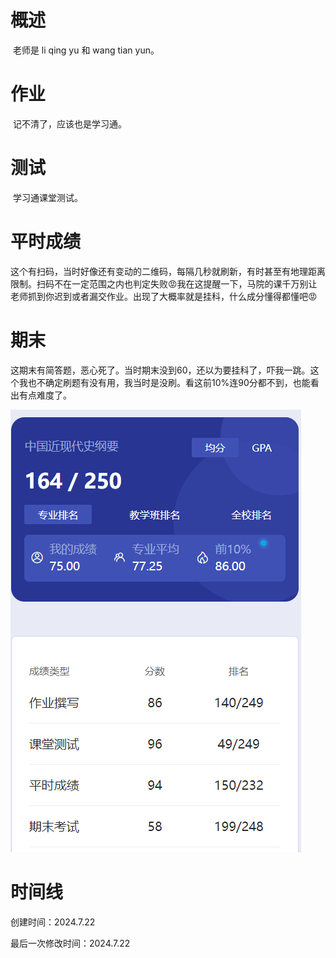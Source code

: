 # 概述

​	老师是 li qing yu 和 wang tian yun。

# 作业

​	记不清了，应该也是学习通。

# 测试

​	学习通课堂测试。

# 平时成绩

​	这个有扫码，当时好像还有变动的二维码，每隔几秒就刷新，有时甚至有地理距离限制。扫码不在一定范围之内也判定失败😡我在这提醒一下，马院的课千万别让老师抓到你迟到或者漏交作业。出现了大概率就是挂科，什么成分懂得都懂吧😡

# 期末

​	这期末有简答题，恶心死了。当时期末没到60，还以为要挂科了，吓我一跳。这个我也不确定刷题有没有用，我当时是没刷。看这前10%连90分都不到，也能看出有点难度了。

![image-20240719232957021](中国近现代史纲要-assets/image-20240719232957021.png)

# 时间线

创建时间：2024.7.22

最后一次修改时间：2024.7.22
